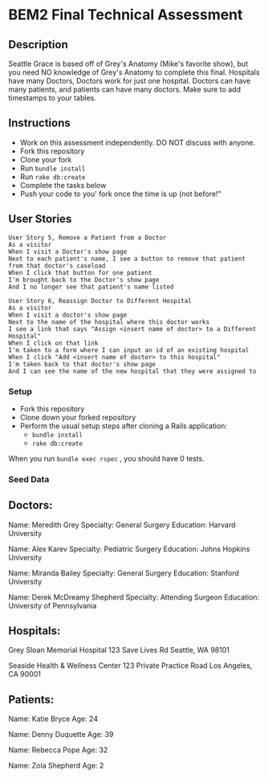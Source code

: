 # BEM2 Final Technical Assessment
## Description

Seattle Grace is based off of Grey's Anatomy (Mike's favorite show), but you need NO knowledge of Grey's Anatomy to complete this final.
Hospitals have many Doctors, Doctors work for just one hospital. Doctors can have many patients, and patients can have many doctors. Make sure to add timestamps to your tables.

## Instructions
* Work on this assessment independently. DO NOT discuss with anyone.
* Fork this repository
* Clone your fork
* Run `bundle install`
* Run `rake db:create`
* Complete the tasks below
* Push your code to you' fork once the time is up (not before!"

## User Stories

```
User Story 5, Remove a Patient from a Doctor
As a visitor
When I visit a Doctor's show page
Next to each patient's name, I see a button to remove that patient from that doctor's caseload
When I click that button for one patient
I'm brought back to the Doctor's show page
And I no longer see that patient's name listed
```
```
User Story 6, Reassign Doctor to Different Hospital
As a visitor
When I visit a doctor's show page
Next to the name of the hospital where this doctor works
I see a link that says "Assign <insert name of doctor> to a Different Hospital"
When I click on that link
I'm taken to a form where I can input an id of an existing hospital
When I click "Add <insert name of doctor> to this hospital"
I'm taken back to that doctor's show page
And I can see the name of the new hospital that they were assigned to
```

### Setup
- Fork this repository
- Clone down your forked repository
- Perform the usual setup steps after cloning a Rails application:
    - `bundle install`
    - `rake db:create`

When you run `bundle exec rspec` , you should have 0 tests.

### Seed Data

## Doctors:

Name: Meredith Grey
Specialty: General Surgery
Education: Harvard University

Name: Alex Karev
Specialty: Pediatric Surgery
Education: Johns Hopkins University

Name: Miranda Bailey
Specialty: General Surgery
Education: Stanford University

Name: Derek McDreamy Shepherd
Specialty: Attending Surgeon
Education: University of Pennsylvania

## Hospitals:

Grey Sloan Memorial Hospital
123 Save Lives Rd
Seattle, WA 98101

Seaside Health & Wellness Center
123 Private Practice Road
Los Angeles, CA 90001

## Patients:

Name: Katie Bryce
Age: 24

Name: Denny Duquette
Age: 39

Name: Rebecca Pope
Age: 32

Name: Zola  Shepherd
Age: 2
